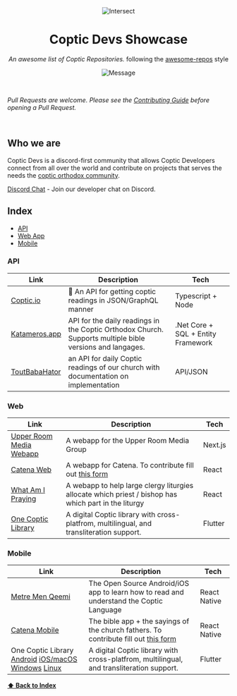 <div align='center'>
<img src="https://i.ibb.co/QPJrwJ6/Intersect.png" alt="Intersect" border="0">

# Coptic Devs Showcase

_An awesome list of Coptic Repositories._ following the [awesome-repos](https://github.com/pawelborkar/awesome-repos/tree/master) style <br>

![Message](https://img.shields.io/badge/Coptic-Devs-%23ff0055)


</div><br>

_Pull Requests are welcome. Please see the [Contributing Guide](CONTRIBUTING.md) before opening a Pull Request._

</div><br>

## Who we are 
Coptic Devs is a discord-first community that allows Coptic Developers connect from all over the world and contribute on projects that serves the needs the [coptic orthodox community](https://en.wikipedia.org/wiki/Coptic_Orthodox_Church).

[Discord Chat](https://discord.gg/mAnYc9rj) - Join our developer chat on Discord.

## Index

-   [API](#api)
-   [Web App](#web)
-   [Mobile](#mobile)
  
### API

| Link | Description | Tech |
| --- | --- | -- |
| [Coptic.io](https://github.com/abanobmikaeel/coptic.io) | 📜 An API for getting coptic readings in JSON/GraphQL manner | Typescript + Node
| [Katameros.app](https://github.com/pierresaid/katameros-api) | API for the daily readings in the Coptic Orthodox Church. Supports multiple bible versions and langages. | .Net Core + SQL + Entity Framework |
| [ToutBabaHator](https://toutbabahator.com/) | an API for daily Coptic readings of our church with documentation on implementation | API/JSON |

### Web
| Link | Description | Tech |
| --- | --- | -- |
| [Upper Room Media Webapp](https://github.com/upperroommedia/web-app) | A webapp for the Upper Room Media Group | Next.js |
| [Catena Web](https://catenabible.com/) | A webapp for Catena. To contribute fill out [this form](https://docs.google.com/forms/d/e/1FAIpQLSeEbM9jEH9GULla1bumG9QF7hY66ubEw_EluSjcXIc1QsYJHQ/viewform) | React |
| [What Am I Praying](https://whatamipraying.vercel.app) | A webapp to help large clergy liturgies allocate which priest / bishop has which part in the liturgy | React |
| [One Coptic Library](https://app.onecopticlibrary.com) | A digital Coptic library with cross-platfrom, multilingual, and transliteration support. | Flutter |


### Mobile
| Link | Description | Tech |
| --- | --- | -- |
| [Metre Men Qeemi](https://github.com/mark-yacoub/metremenqeemi) | The Open Source Android/iOS app to learn how to read and understand the Coptic Language | React Native |
| [Catena Mobile](https://apps.apple.com/us/app/catena-bible-commentaries/id1218663640) | The bible app + the sayings of the church fathers. To contribute fill out [this form](https://docs.google.com/forms/d/e/1FAIpQLSeEbM9jEH9GULla1bumG9QF7hY66ubEw_EluSjcXIc1QsYJHQ/viewform) | React Native |
| One Coptic Library [Android](https://play.google.com/store/apps/details?id=com.onecopticlibrary.ocl) [iOS/macOS](https://apps.apple.com/us/app/one-coptic-library/id1662280247) [Windows](https://onecopticlibrary.com/builds/latest/windows/One%20Coptic%20Library.zip) [Linux](https://onecopticlibrary.com/builds/latest/linux/One%20Coptic%20Library.zip) | A digital Coptic library with cross-platfrom, multilingual, and transliteration support. | Flutter |

**[⬆ Back to Index](#index)**
